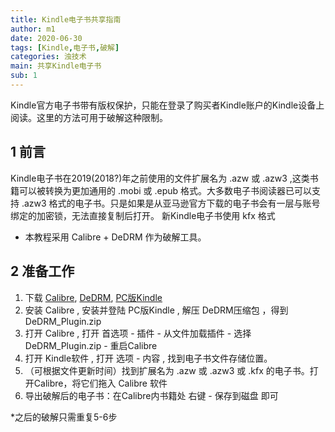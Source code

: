 ```yaml
---
title: Kindle电子书共享指南
author: m1
date: 2020-06-30
tags: [Kindle,电子书,破解]
categories: 浊技术
main: 共享Kindle电子书
sub: 1
---
```


Kindle官方电子书带有版权保护，只能在登录了购买者Kindle账户的Kindle设备上阅读。这里的方法可用于破解这种限制。

## 1 前言

Kindle电子书在2019(2018?)年之前使用的文件扩展名为 .azw 或 .azw3 ,这类书籍可以被转换为更加通用的 .mobi 或 .epub 格式。大多数电子书阅读器已可以支持 .azw3 格式的电子书。只是如果是从亚马逊官方下载的电子书会有一层与账号绑定的加密锁，无法直接复制后打开。
新Kindle电子书使用 kfx 格式

* 本教程采用 Calibre + DeDRM 作为破解工具。

## 2 准备工作

1. 下载 [Calibre](https://calibre-ebook.com/download), [DeDRM](https://github.com/apprenticeharper/DeDRM_tools/releases/), [PC版Kindle](https://www.amazon.cn/kindle-dbs/fd/kcp/)
2. 安装 Calibre , 安装并登陆 PC版Kindle , 解压 DeDRM压缩包 ，得到 DeDRM_Plugin.zip
3. 打开 Calibre , 打开 首选项 - 插件 - 从文件加载插件 - 选择 DeDRM_Plugin.zip - 重启Calibre
4. 打开 Kindle软件 , 打开 选项 - 内容 , 找到电子书文件存储位置。
5. （可根据文件更新时间）找到扩展名为 .azw 或 .azw3 或 .kfx 的电子书。打开Calibre，将它们拖入 Calibre 软件
6. 导出破解后的电子书：在Calibre内书籍处 右键 - 保存到磁盘 即可

*之后的破解只需重复5-6步
